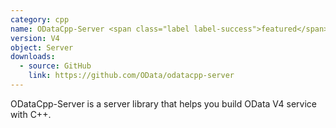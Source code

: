 ```yaml
---
category: cpp
name: ODataCpp-Server <span class="label label-success">featured</span>
version: V4
object: Server
downloads:
  - source: GitHub
    link: https://github.com/OData/odatacpp-server
---
```

ODataCpp-Server is a server library that helps you build OData V4 service with C++.
